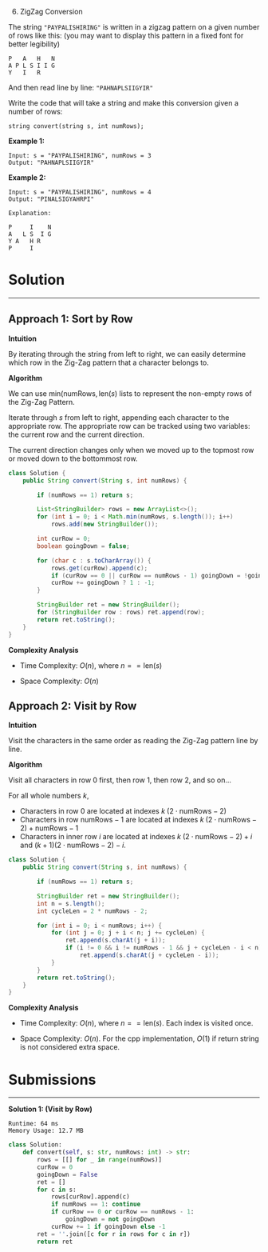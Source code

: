 6. ZigZag Conversion

The string `"PAYPALISHIRING"` is written in a zigzag pattern on a given number of rows like this: (you may want to display this pattern in a fixed font for better legibility)
```
P   A   H   N
A P L S I I G
Y   I   R
```
And then read line by line: `"PAHNAPLSIIGYIR"`

Write the code that will take a string and make this conversion given a number of rows:

`string convert(string s, int numRows);`

**Example 1:**
```
Input: s = "PAYPALISHIRING", numRows = 3
Output: "PAHNAPLSIIGYIR"
```

**Example 2:**
```
Input: s = "PAYPALISHIRING", numRows = 4
Output: "PINALSIGYAHRPI"

Explanation:

P     I    N
A   L S  I G
Y A   H R
P     I
```

# Solution
---
## Approach 1: Sort by Row
**Intuition**

By iterating through the string from left to right, we can easily determine which row in the Zig-Zag pattern that a character belongs to.

**Algorithm**

We can use $\text{min}( \text{numRows}, \text{len}(s)$ lists to represent the non-empty rows of the Zig-Zag Pattern.

Iterate through $s$ from left to right, appending each character to the appropriate row. The appropriate row can be tracked using two variables: the current row and the current direction.

The current direction changes only when we moved up to the topmost row or moved down to the bottommost row.

```java
class Solution {
    public String convert(String s, int numRows) {

        if (numRows == 1) return s;

        List<StringBuilder> rows = new ArrayList<>();
        for (int i = 0; i < Math.min(numRows, s.length()); i++)
            rows.add(new StringBuilder());

        int curRow = 0;
        boolean goingDown = false;

        for (char c : s.toCharArray()) {
            rows.get(curRow).append(c);
            if (curRow == 0 || curRow == numRows - 1) goingDown = !goingDown;
            curRow += goingDown ? 1 : -1;
        }

        StringBuilder ret = new StringBuilder();
        for (StringBuilder row : rows) ret.append(row);
        return ret.toString();
    }
}
```

**Complexity Analysis**

* Time Complexity: $O(n)$, where $n == \text{len}(s)$

* Space Complexity: $O(n)$

## Approach 2: Visit by Row
**Intuition**

Visit the characters in the same order as reading the Zig-Zag pattern line by line.

**Algorithm**

Visit all characters in row 0 first, then row 1, then row 2, and so on...

For all whole numbers $k$,

* Characters in row $0$ are located at indexes $k \; (2 \cdot \text{numRows} - 2)$
* Characters in row $\text{numRows}-1$ are located at indexes $k \; (2 \cdot \text{numRows} - 2) + \text{numRows} - 1$
* Characters in inner row $i$ are located at indexes $k \; (2 \cdot \text{numRows}-2)+i$ and $(k+1)(2 \cdot \text{numRows}-2)- i$.

```java
class Solution {
    public String convert(String s, int numRows) {

        if (numRows == 1) return s;

        StringBuilder ret = new StringBuilder();
        int n = s.length();
        int cycleLen = 2 * numRows - 2;

        for (int i = 0; i < numRows; i++) {
            for (int j = 0; j + i < n; j += cycleLen) {
                ret.append(s.charAt(j + i));
                if (i != 0 && i != numRows - 1 && j + cycleLen - i < n)
                    ret.append(s.charAt(j + cycleLen - i));
            }
        }
        return ret.toString();
    }
}
```

**Complexity Analysis**

* Time Complexity: $O(n)$, where $n == \text{len}(s)$. Each index is visited once.

* Space Complexity: $O(n)$. For the cpp implementation, $O(1)$ if return string is not considered extra space.

# Submissions
---
**Solution 1: (Visit by Row)**
```
Runtime: 64 ms
Memory Usage: 12.7 MB
```
```python
class Solution:
    def convert(self, s: str, numRows: int) -> str:
        rows = [[] for _ in range(numRows)]
        curRow = 0
        goingDown = False
        ret = []
        for c in s:
            rows[curRow].append(c)
            if numRows == 1: continue
            if curRow == 0 or curRow == numRows - 1:
                goingDown = not goingDown
            curRow += 1 if goingDown else -1
        ret = ''.join([c for r in rows for c in r])
        return ret
```